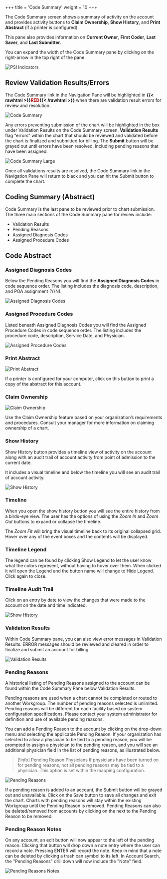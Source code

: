 +++
title = 'Code Summary'
weight = 10
+++

The Code Summary screen shows a summary of activity on the account and provides activity buttons to
**Claim Ownership**, **Show History**, and **Print Abstract** (if a printer is configured).

This pane also provides information on **Current Owner**, **First Coder**, **Last Saver**, and **Last Submitter**.

You can expand the width of the Code Summary pane by clicking on the right-arrow in the top right of the pane.

![PSI Indicators](image-120.jpg)

## Review Validation Results/Errors

The Code Summary link in the Navigation Pane will be highlighted in
**{{< rawhtml >}}<span style="color:#a00">RED</span>{{< /rawhtml >}}**
when there are validation result errors for review and resolution.

![Code Summary](image-128.jpg)

Any errors preventing submission of the chart will be highlighted in the box under Validation 
Results on the Code Summary screen. **Validation Results** flag “errors” within the chart that should 
be reviewed and validated before the chart is finalized and submitted for billing. The **Submit** 
button will be grayed out until errors have been resolved, including pending reasons that have 
been assigned.

![Code Summary Large](image-125.jpg)

Once all validations results are resolved, the Code Summary link in the Navigation Pane will return to
black and you can hit the Submit button to complete the chart.

## Coding Summary (Abstract)

Code Summary is the last pane to be reviewed prior to chart submission. The three main sections of the
Code Summary pane for review include:

- Validation Results
- Pending Reasons
- Assigned Diagnosis Codes
- Assigned Procedure Codes

## Code Abstract

### Assigned Diagnosis Codes

Below the Pending Reasons you will find the **Assigned Diagnosis Codes** in code sequence order. The
listing includes the diagnosis code, description, and POA assignment (Y/N).

![Assigned Diagnosis Codes](image-130.jpg)

### Assigned Procedure Codes

Listed beneath Assigned Diagnosis Codes you will find the Assigned Procedure Codes in code sequence
order. The listing includes the procedure code, description, Service Date, and Physician.

![Assigned Procedure Codes](image-131.jpg)

### Print Abstract

![Print Abstract](image-132.png)

If a printer is configured for your computer, click on this button to print a copy of the abstract 
for this account.

### Claim Ownership

![Claim Ownership](image-129.png)

Use the Claim Ownership feature based on your organization’s requirements and procedures. Consult 
your manager for more information on claiming ownership of a chart.

### Show History

Show History button provides a timeline view of activity on the account along with an audit trail of
account activity from point of admission to the current date. 

It includes a visual timeline and below the timeline you will see an audit trail of account activity.

![Show History](image-133.jpg)

### Timeline

When you open the show history button you will see the entire history from a birds-eye view. The user
has the options of using the *Zoom In* and *Zoom Out* buttons to expand or collapse the timeline.

The *Zoom Fit* will bring the visual timeline back to its original collapsed grid. Hover over any of the event
boxes and the contents will be displayed.

### Timeline Legend

The legend can be found by clicking Show Legend to let the user know what the colors represent,
without having to hover over them. When clicked it will open the Legend and the button name will
change to Hide Legend. Click again to close.

### Timeline Audit Trail

Click on an entry by date to view the changes that were made to the account on the date and time
indicated.

![Show History](image-134.jpg)

### Validation Results

Within Code Summary pane, you can also view error messages in Validation Results. ERROR messages
should be reviewed and cleared in order to finalize and submit an account for billing.

![Validation Results](image-140.png)

### Pending Reasons

A historical listing of Pending Reasons assigned to the account can be found within the Code Summary
Pane below Validation Results.

Pending reasons are used when a chart cannot be completed or routed to another Workgroup. The
number of pending reasons selected is unlimited. Pending reasons will be different for each facility
based on system configuration specifications. Please contact your system administrator for definition
and use of available pending reasons.

You can add a Pending Reason to the account by clicking on the drop-down menu and selecting the
applicable Pending Reason. If your organization has selected to allow a physician to be tied to a pending
reason, you will be prompted to assign a physician to the pending reason, and you will see an additional
physician field in the list of pending reasons, as illustrated below.

> [!info] Pending Reason Physicians
> If physicians have been turned on for pending reasons, not all pending reasons may be tied to a
> physician. This option is set within the mapping configuration.

![Pending Reasons](image-135.jpg)

If a pending reason is added to an account, the Submit button will be grayed out and unavailable. Click
on the Save button to save all changes and exit the chart. Charts with pending reasons will stay within
the existing Workgroup until the Pending Reason is removed. Pending Reasons can also be
deleted/removed from accounts by clicking on the next to the Pending Reason to be removed.

### Pending Reason Notes

On any account, an edit button will now appear to the left of the pending reason. Clicking that button
will drop down a note entry where the user can record a note. Pressing ENTER will record the note. Keep
in mind that a note can be deleted by clicking a trash can symbol to its left. In Account Search, the
"Pending Reasons" drill down will now include the "Note" field.

![Pending Reasons Notes](image-136.jpg)
